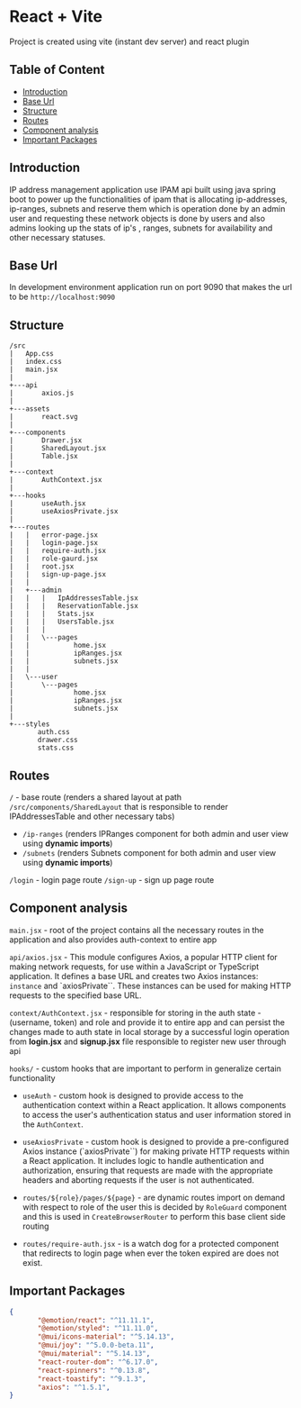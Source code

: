 # React + Vite

Project is created using vite (instant dev server) and react plugin

## Table of Content

- [Introduction](#introduction)
- [Base Url](#base-url)
- [Structure](#structure)
- [Routes](#routes)
- [Component analysis](#component-analysis)
- [Important Packages](#important-packages)

## Introduction

IP address management application use IPAM api built using java spring boot to power up the functionalities of ipam that is allocating ip-addresses, ip-ranges, subnets and reserve them which is operation done by an admin user and requesting these network objects is done by users and also admins looking up the stats
of ip's , ranges, subnets for availability and other necessary statuses.

## Base Url

In development environment application run on port 9090 that makes the url to be `http://localhost:9090`

## Structure

```
/src
|   App.css
|   index.css
|   main.jsx
|   
+---api
|       axios.js
|
+---assets
|       react.svg
|
+---components
|       Drawer.jsx
|       SharedLayout.jsx
|       Table.jsx
|
+---context
|       AuthContext.jsx
|
+---hooks
|       useAuth.jsx
|       useAxiosPrivate.jsx
|
+---routes
|   |   error-page.jsx
|   |   login-page.jsx
|   |   require-auth.jsx
|   |   role-gaurd.jsx
|   |   root.jsx
|   |   sign-up-page.jsx
|   |
|   +---admin
|   |   |   IpAddressesTable.jsx
|   |   |   ReservationTable.jsx
|   |   |   Stats.jsx
|   |   |   UsersTable.jsx
|   |   |
|   |   \---pages
|   |           home.jsx
|   |           ipRanges.jsx
|   |           subnets.jsx
|   |
|   \---user
|       \---pages
|               home.jsx
|               ipRanges.jsx
|               subnets.jsx
|
+---styles
       auth.css
       drawer.css
       stats.css

```

## Routes

`/` - base route (renders a shared layout at path `/src/components/SharedLayout` that is responsible to render IPAddressesTable and other necessary tabs)

- `/ip-ranges` (renders IPRanges component for both admin and user view using **dynamic imports**)
- `/subnets` (renders Subnets component for both admin and user view using **dynamic imports**)

`/login` - login page route
`/sign-up` - sign up page route

## Component analysis

`main.jsx` - root of the project contains all the necessary routes in the application and also provides auth-context to entire app

`api/axios.jsx` - This module configures Axios, a popular HTTP client for making network requests, for use within a JavaScript or TypeScript application. It defines a base URL and creates two Axios instances: `instance` and `axiosPrivate``. These instances can be used for making HTTP requests to the specified base URL.  

`context/AuthContext.jsx` - responsible for storing in the auth state - (username, token) and role and provide it to entire app and can persist the changes made to auth state in local storage by a successful login operation from **login.jsx** and **signup.jsx** file responsible to register new user through api

`hooks/` - custom hooks that are important to perform in generalize certain functionality

- `useAuth` - custom hook is designed to provide access to the authentication context within a React application. It allows components to access the user's authentication status and user information stored in the `AuthContext`.

- `useAxiosPrivate` - custom hook is designed to provide a pre-configured Axios instance (`axiosPrivate``) for making private HTTP requests within a React application. It includes logic to handle authentication and authorization, ensuring that requests are made with the appropriate headers and aborting requests if the user is not authenticated.

- `routes/${role}/pages/${page}` - are dynamic routes import on demand with respect to role of the user this is decided by `RoleGuard` component and this is used in `CreateBrowserRouter` to perform this base client side routing

- `routes/require-auth.jsx` - is a watch dog for a protected component that redirects to login page when ever the token expired are does not exist.

## Important Packages

```json
{
       "@emotion/react": "^11.11.1",
       "@emotion/styled": "^11.11.0",
       "@mui/icons-material": "^5.14.13",
       "@mui/joy": "^5.0.0-beta.11",
       "@mui/material": "^5.14.13",
       "react-router-dom": "^6.17.0",
       "react-spinners": "^0.13.8",
       "react-toastify": "^9.1.3",
       "axios": "^1.5.1",
}
```

